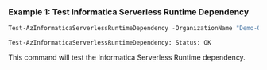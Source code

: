 ### Example 1: Test Informatica Serverless Runtime Dependency
```powershell
Test-AzInformaticaServerlessRuntimeDependency -OrganizationName "Demo-Org" -ResourceGroupName "InformaticaTestRg" -ServerlessRuntimeName "serverlessRuntimeDemo"
```

```output
Test-AzInformaticaServerlessRuntimeDependency: Status: OK
```

This command will test the Informatica Serverless Runtime dependency.
